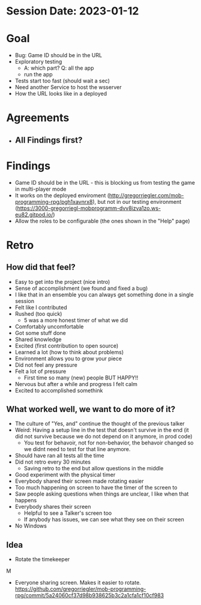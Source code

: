 # Session Date: 2023-01-12
# Goal
- Bug: Game ID should be in the URL
- Exploratory testing
    - A: which part? Q: all the app
    - run the app
- Tests start too fast (should wait a sec)
- Need another Service to host the wsserver
- How the URL looks like in a deployed 

# Agreements
- All Findings first?
    - 

# Findings 
- Game ID should be in the URL - this is blocking us from testing the game in multi-player mode
 - It works on the deployed enviroment (http://gregorriegler.com/mob-programming-rpg/pgh1xavnrx8), but not in our testing 
   environment (https://3000-gregorriegl-mobprogramm-dvv8izva1zo.ws-eu82.gitpod.io/)
- Allow the roles to be configurable (the ones shown in the "Help" page)

# Retro

## How did that feel?
- Easy to get into the project (nice intro)
- Sense of accomplishment (we found and fixed a bug)
- I like that in an ensemble you can always get something done in a single session
- Felt like I contributed
- Rushed (too quick)
    - 5 was a more honest timer of what we did
- Comfortably uncomfortable
- Got some stuff done
- Shared knowledge
- Excited (first contribution to open source) 
- Learned a lot (how to think about problems)
- Environment allows you to grow your piece
- Did not feel any pressure
- Felt a lot of pressure
    - First time so many (new) people BUT HAPPY!!
- Nervous but after a while and progress I felt calm
- Excited to accomplished somethink

## What worked well, we want to do more of it?
- The culture of "Yes, and" continue the thought of the previous talker
- Weird: Having a setup line in the test that doesn't survive in the end (it did not survive because we do not depend on it anymore, in prod code)
    - You test for behavoir, not for non-behavior, the behavoir changed so we didnt need to test for that line anymore.
- Should have ran all tests all the time
- Did not retro every 30 minutes
    - Saving retro to the end but allow questions in the middle    
- Good experiment with the physical timer
- Everybody shared their screen made rotating easier
- Too much happening on screen to have the timer of the screen to
- Saw people asking questions when things are unclear, I like when that happens
- Everybody shares their screen
    - Helpful to see a Talker's screen too
    - If anybody has issues, we can see what they see on their screen
- No Windows    

## Idea
- Rotate the timekeeper

M
- Everyone sharing screen.  Makes it easier to rotate.
https://github.com/gregorriegler/mob-programming-rpg/commit/5a24060cf37d98b938625b3c2a1cfa1cf10cf983

